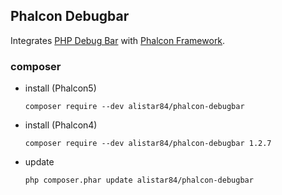 ## Phalcon Debugbar

Integrates [PHP Debug Bar](https://github.com/maximebf/php-debugbar) with [Phalcon Framework](https://github.com/phalcon/cphalcon).

### composer

* install (Phalcon5)

    ```
    composer require --dev alistar84/phalcon-debugbar
    ```
* install (Phalcon4)

    ```
    composer require --dev alistar84/phalcon-debugbar 1.2.7
    ```
* update

    ```
    php composer.phar update alistar84/phalcon-debugbar
    ```

